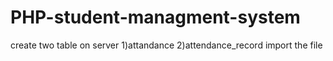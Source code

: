 # PHP-student-managment-system
create two table on server 1)attandance 2)attendance_record
import the file

